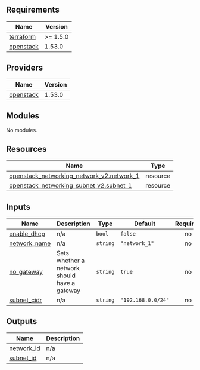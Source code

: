 ## Requirements

| Name | Version |
|------|---------|
| <a name="requirement_terraform"></a> [terraform](#requirement\_terraform) | >= 1.5.0 |
| <a name="requirement_openstack"></a> [openstack](#requirement\_openstack) | 1.53.0 |

## Providers

| Name | Version |
|------|---------|
| <a name="provider_openstack"></a> [openstack](#provider\_openstack) | 1.53.0 |

## Modules

No modules.

## Resources

| Name | Type |
|------|------|
| [openstack_networking_network_v2.network_1](https://registry.terraform.io/providers/terraform-provider-openstack/openstack/1.53.0/docs/resources/networking_network_v2) | resource |
| [openstack_networking_subnet_v2.subnet_1](https://registry.terraform.io/providers/terraform-provider-openstack/openstack/1.53.0/docs/resources/networking_subnet_v2) | resource |

## Inputs

| Name | Description | Type | Default | Required |
|------|-------------|------|---------|:--------:|
| <a name="input_enable_dhcp"></a> [enable\_dhcp](#input\_enable\_dhcp) | n/a | `bool` | `false` | no |
| <a name="input_network_name"></a> [network\_name](#input\_network\_name) | n/a | `string` | `"network_1"` | no |
| <a name="input_no_gateway"></a> [no\_gateway](#input\_no\_gateway) | Sets whether a network should have a gateway | `string` | `true` | no |
| <a name="input_subnet_cidr"></a> [subnet\_cidr](#input\_subnet\_cidr) | n/a | `string` | `"192.168.0.0/24"` | no |

## Outputs

| Name | Description |
|------|-------------|
| <a name="output_network_id"></a> [network\_id](#output\_network\_id) | n/a |
| <a name="output_subnet_id"></a> [subnet\_id](#output\_subnet\_id) | n/a |
